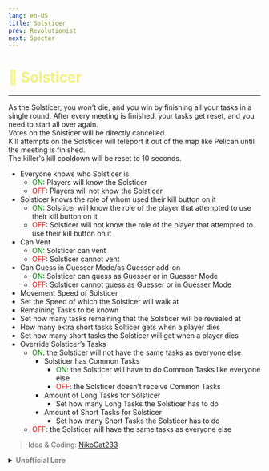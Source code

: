 ```yaml
---
lang: en-US
title: Solsticer
prev: Revolutionist
next: Specter
---
```


# <font color=#f2f17e>🌟 <b>Solsticer</b></font> <Badge text="Chaos" type="tip" vertical="middle"/>
---

As the Solsticer, you won't die, and you win by finishing all your tasks in a single round. After every meeting is finished, your tasks get reset, and you need to start all over again.<br>
Votes on the Solsticer will be directly cancelled.<br>
Kill attempts on the Solsticer will teleport it out of the map like Pelican until the meeting is finished.<br>
The killer's kill cooldown will be reset to 10 seconds.
* Everyone knows who Solsticer is
  * <font color=green>ON</font>: Players will know the Solsticer
  * <font color=red>OFF</font>: Players will not know the Solsticer
* Solsticer knows the role of whom used their kill button on it
  * <font color=green>ON</font>: Solsticer will know the role of the player that attempted to use their kill button on it
  * <font color=red>OFF</font>: Solsticer will not know the role of the player that attempted to use their kill button on it
* Can Vent
  * <font color=green>ON</font>: Solsticer can vent
  * <font color=red>OFF</font>: Solsticer cannot vent
* Can Guess in Guesser Mode/as Guesser add-on
  * <font color=green>ON</font>: Solsticer can guess as Guesser or in Guesser Mode
  * <font color=red>OFF</font>: Solsticer cannot guess as Guesser or in Guesser Mode
* Movement Speed of Solsticer
 * Set the Speed of which the Solsticer will walk at
* Remaining Tasks to be known
 * Set how many tasks remaining that the Solsticer will be revealed at
* How many extra short tasks Solticer gets when a player dies
 * Set how many short tasks the Solsticer will get when a player dies
* Override Solsticer’s Tasks
  * <font color=green>ON</font>: the Solsticer will not have the same tasks as everyone else
    * Solsticer has Common Tasks
      * <font color=green>ON</font>: the Solsticer will have to do Common Tasks like everyone else
      * <font color=red>OFF</font>: the Solsticer doesn’t receive Common Tasks
    * Amount of Long Tasks for Solsticer
      * Set how many Long Tasks the Solsticer has to do
    * Amount of Short Tasks for Solsticer
      * Set how many Short Tasks the Solsticer has to do
  * <font color=red>OFF</font>: the Solsticer will have the same tasks as everyone else

> Idea & Coding: [NikoCat233](https://github.com/NikoCat233)

<details>
<summary><b><font color=gray>Unofficial Lore</font></b></summary>

Are your serious?
Well the terrorist former Specter was again revived since he technically won
So Mr sloths team revived him 
Now he knew what he had to do…
Loose.
But how?
Well there was a new role released that relied upon tasks.
The solsticer.
Now his main aim is to do tasks in a certain round and win
But if he sees dead bodies his number of tasks Increase because he wants to remember the dead crew as a cherished memory
And if a meeting is called
He forgets his tasks because he has poor memory…

So he needs to do a certain amount of tasks together in a round
But the solsticer in this game just stayed still…
And the impostors can’t kill solsticer so they just ignored him

As the last round approached people were vent camping so the solsticer speedran 9 tasks..
And won

Dang it.
His competitive nature got the best of him

The End

> Submitted by: champofchamps78
</details>